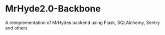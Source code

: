 # MrHyde2.0-Backbone
A reimplementation of MrHydes backend using Flask, SQLAlchemy, Sentry and others
